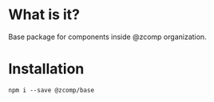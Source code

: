 # What is it?

Base package for components inside @zcomp organization.

# Installation

```
npm i --save @zcomp/base
```
